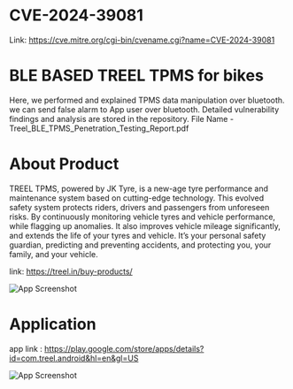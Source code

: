 # CVE-2024-39081
  Link: https://cve.mitre.org/cgi-bin/cvename.cgi?name=CVE-2024-39081
  
# BLE BASED TREEL TPMS for bikes
Here, we performed and explained TPMS data manipulation over bluetooth. we can send false alarm to App user over bluetooth. Detailed vulnerability findings and analysis are stored in the repository.
File Name - Treel_BLE_TPMS_Penetration_Testing_Report.pdf
# About Product

TREEL TPMS, powered by JK Tyre, is a new-age tyre performance and maintenance system based on cutting-edge technology. This evolved safety system protects riders, drivers and passengers from unforeseen risks. By continuously monitoring vehicle tyres and vehicle performance, while flagging up anomalies. It also improves vehicle mileage significantly, and extends the life of your tyres and vehicle. It’s your personal safety guardian, predicting and preventing accidents, and protecting you, your family, and your vehicle.

link: https://treel.in/buy-products/

![App Screenshot](https://m.media-amazon.com/images/I/51MB7OoJw4L._SL1500_.jpg)

# Application 

 app link : https://play.google.com/store/apps/details?id=com.treel.android&hl=en&gl=US

![App Screenshot](https://play-lh.googleusercontent.com/AmP1QTecJg8dT6Ro2prsNNWXhbSj2GEy-L6FC_uy61fKGC1kOmLTuuf-FD33ivIKtVk=w480-h960-rw)







